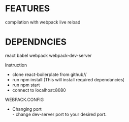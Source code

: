 FEATURES 
========
compilation with webpack 
live reload 



DEPENDNCIES
====================
react 
babel 
webpack 
webpack-dev-server

Instruction 
- clone react-boilerplate from github//
- run npm install (This will install required dependancies)
- run npm start 
- connect to localhost:8080 


WEBPACK.CONFIG 
- Changing port  
       - change dev-server  port to your desired port.